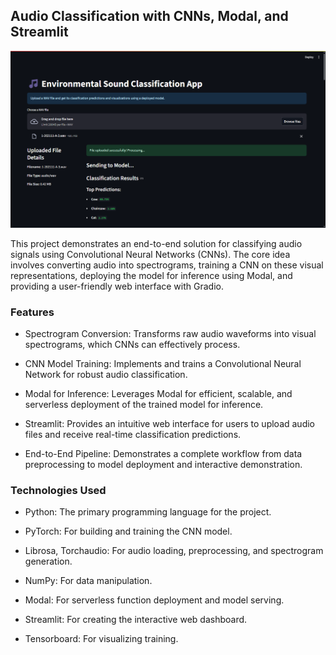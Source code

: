 ## Audio Classification with CNNs, Modal, and Streamlit

![Alt]( ./1.png)

This project demonstrates an end-to-end solution for classifying audio signals using Convolutional Neural Networks (CNNs). The core idea involves converting audio into spectrograms, training a CNN on these visual representations, deploying the model for inference using Modal, and providing a user-friendly web interface with Gradio.

### Features
- Spectrogram Conversion: Transforms raw audio waveforms into visual spectrograms, which CNNs can effectively process.

- CNN Model Training: Implements and trains a Convolutional Neural Network for robust audio classification.

- Modal for Inference: Leverages Modal for efficient, scalable, and serverless deployment of the trained model for inference.

- Streamlit: Provides an intuitive web interface for users to upload audio files and receive real-time classification predictions.

- End-to-End Pipeline: Demonstrates a complete workflow from data preprocessing to model deployment and interactive demonstration.

### Technologies Used
- Python: The primary programming language for the project.

- PyTorch: For building and training the CNN model.

- Librosa, Torchaudio: For audio loading, preprocessing, and spectrogram generation.

- NumPy: For data manipulation.

- Modal: For serverless function deployment and model serving.

- Streamlit: For creating the interactive web dashboard.

- Tensorboard: For visualizing training.

